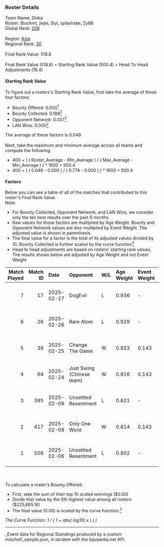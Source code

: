 ### Roster Details<br />
Team Name: Shika<br />
Roster: Biuckmt, jiejie, Siyi, splashske, Zy88<br />
Global Rank: [208](../../standings_global_2025_04_07.md)<br />
<br />
Region: [Asia]( ../../standings_asia_2025_04_07.md)<br />
Regional Rank: [30]( ../../standings_asia_2025_04_07.md)<br />
<br />
Final Rank Value:  518.8<br />
<br />
Final Rank Value (518.8) = Starting Rank Value (500.4) + Head To Head Adjustments (18.4)<br />

#### Starting Rank Value<br />
To figure out a rosters's Starting Rank Value, first take the average of these four factors:<br />
- Bounty Offered: 0.000[<sup>1</sup>](#table2)
- Bounty Collected: 0.188[<sup>2</sup>](#table1)
- Opponent Network: 0.007[<sup>2</sup>](#table1)
- LAN Wins: 0.000[<sup>2</sup>](#table1)

The average of these factors is 0.049<br />
<br />
Next, take the maximum and minimum average across all teams and compute the following:<br />
- 400 + ( ( Roster_Average - Min_Average ) / ( Max_Average - Min_Average ) ) * 1600 = 500.4
- 400 + ( ( 0.049 - 0.000 ) / ( 0.774 - 0.000 ) ) * 1600 = 500.4


#### Factors<br />
Below you can see a table of all of the matches that contributed to this roster's Final Rank Value.<br />
Note:<br />

- For Bounty Collected, Opponent Network, and LAN Wins, we consider only the ten best results over the past 6 months.
- Raw values for those factors are multiplied by Age Weight. Bounty and Opponent Network values are also multiplied by Event Weight. The adjusted value is shown in parenthesis.
- The final value for a factor is the total of its adjusted values divided by 10. Bounty Collected is further scaled by the curve function[<sup>3</sup>](#curveFunction)
- Head to head adjustments are based on rosters' starting rank values. The results shown below are adjusted by Age Weight and not Event Weight
<span id="table1"></span><br />


| Match Played | Match ID | Date       | Opponent                  | W/L | Age Weight | Event Weight | Bounty Collected | Opponent Network | LAN Wins  | H2H Adj. | Roster                                 |
| -: | -: | :- | :- | :- | :- | :- | :- | :- | :- | -: | :- |
|            7 |       17 | 2025-02-27 | DogEvil                   | L   | 0.936      | -            | -                | -                | -         |   -12.10 | Biuckmt, jiejie, Siyi, splashske, Zy88 |
|            6 |       26 | 2025-02-26 | Rare Atom                 | L   | 0.929      | -            | -                | -                | -         |    -4.25 | Biuckmt, jiejie, Siyi, splashske, Zy88 |
|            5 |       39 | 2025-02-25 | Change The Game           | W   | 0.923      | 0.143        | 0.000 (0.000)    | 0.149 (0.020)    | 0 (0.000) |    13.81 | Biuckmt, jiejie, Siyi, splashske, Zy88 |
|            4 |       64 | 2025-02-24 | Just Swing (Chinese team) | W   | 0.916      | 0.143        | 0.003 (0.000)    | 0.165 (0.022)    | 0 (0.000) |    19.31 | Biuckmt, jiejie, Siyi, splashske, Zy88 |
|            3 |      385 | 2025-02-09 | Unsettled Resentment      | L   | 0.821      | -            | -                | -                | -         |    -7.32 | Biuckmt, jiejie, S1kura, Siyi, Zy88    |
|            2 |      417 | 2025-02-08 | Only One Word             | W   | 0.814      | 0.143        | 0.000 (0.000)    | 0.225 (0.026)    | 0 (0.000) |    15.89 | Biuckmt, jiejie, S1kura, Siyi, Zy88    |
|            1 |      508 | 2025-02-06 | Unsettled Resentment      | L   | 0.802      | -            | -                | -                | -         |    -6.96 | Biuckmt, jiejie, S1kura, Siyi, Zy88    |

<br />
<span id="table2"></span><br />
To calculate a roster's Bounty Offered:<br />

- First, take the sum of their top 10 scaled winnings ($0.00)
- Divide that value by the 5th highest value among all rosters ($225,665.16)
- The final value (0.00) is scaled by the curve function.[<sup>3</sup>](#curveFunction)

<span id="curveFunction"></span>_The Curve Function: 1 / ( 1 + abs( log10( x ) ) )_<br />

---
_Event data for Regional Standings produced by a custom mischief_sample.json, in tandem with the liquipedia.net API<br />
